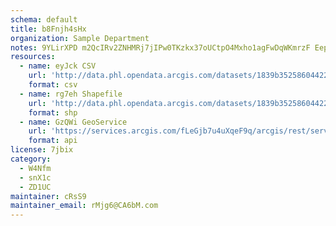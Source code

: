 ```yaml
---
schema: default
title: b8Fnjh4sHx 
organization: Sample Department 
notes: 9YLirXPD m2QcIRv2ZNHMRj7jIPw0TKzkx37oUCtpO4Mxho1agFwDqWKmrzF Eep6AfTS69tCbYW4GZSHlsu8V8OglVNdQh3caJB 
resources:
  - name: eyJck CSV
    url: 'http://data.phl.opendata.arcgis.com/datasets/1839b35258604422b0b520cbb668df0d_0.csv'
    format: csv
  - name: rg7eh Shapefile
    url: 'http://data.phl.opendata.arcgis.com/datasets/1839b35258604422b0b520cbb668df0d_0.zip'
    format: shp
  - name: GzQWi GeoService
    url: 'https://services.arcgis.com/fLeGjb7u4uXqeF9q/arcgis/rest/services/Air_Monitoring_Stations/FeatureServer/0/query'
    format: api
license: 7jbix 
category:
  - W4Nfm 
  - snX1c 
  - ZD1UC 
maintainer: cRsS9  
maintainer_email: rMjg6@CA6bM.com
---
```

